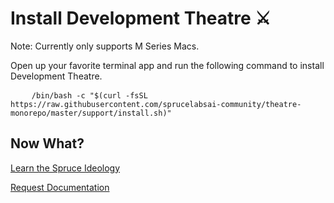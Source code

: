# Install Development Theatre ⚔️

Note: Currently only supports M Series Macs.

Open up your favorite terminal app and run the following command to install Development Theatre.

<pre>
    <code class="language-bash" data-lang="bash">/bin/bash -c "$(curl -fsSL https://raw.githubusercontent.com/sprucelabsai-community/theatre-monorepo/master/support/install.sh)"</code>
</pre>

## Now What?

<div class="grid-buttons">
    <a class="btn" href="{{ '/ideology/' | url }}">Learn the Spruce Ideology</a>
</div>


<a href="https://forms.gle/2ZMtwUxg1egV8sHT8" class="btn">Request Documentation</a>